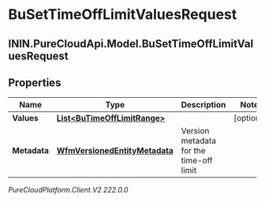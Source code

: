 # BuSetTimeOffLimitValuesRequest

## ININ.PureCloudApi.Model.BuSetTimeOffLimitValuesRequest

## Properties

|Name | Type | Description | Notes|
|------------ | ------------- | ------------- | -------------|
| **Values** | [**List&lt;BuTimeOffLimitRange&gt;**](BuTimeOffLimitRange) |  | [optional] |
| **Metadata** | [**WfmVersionedEntityMetadata**](WfmVersionedEntityMetadata) | Version metadata for the time-off limit | |



_PureCloudPlatform.Client.V2 222.0.0_
